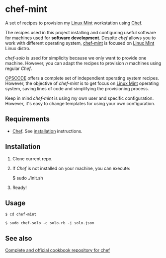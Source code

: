 chef-mint
================

A set of recipes to provision my [Linux Mint](http://linuxmint.com) workstation using [Chef](http://www.opscode.com/chef/).

The recipes used in this project installing and configuring useful software for machines used for **software development**. Despite *chef* allows you to work with different operating system, [chef-mint](http://github.com/bsnux/chef-mint) is focused on [Linux Mint](http://linuxmint.com) Linux distro.

*chef-solo* is used for simplicity because we only want to provide one machine. However, you can adapt the recipes to provision *n* machines using regular *Chef*.

[OPSCODE](http://www.opscode.com/chef/) offers a complete set of independient operating system recipes. However, the objective of *chef-mint* is to get focus on [Linux Mint](http://linuxmint.com) operating system, saving lines of code and simplifying the provisioning process.

Keep in mind *chef-mint* is using my own user and specific configuration. However, it's easy to change templates for using your own configuration.

Requirements
------------

* [Chef](http://www.opscode.com/chef/). See [installation](http://wiki.opscode.com/display/chef/Installation) instructions.

Installation
-------------

1. Clone current repo.

2. If *Chef* is not installed on your machine, you can execute:

    $ sudo ./init.sh

3. Ready!

Usage
-----

    $ cd chef-mint

    $ sudo chef-solo -c solo.rb -j solo.json

See also
---------

[Complete and official cookbook repository for chef](https://github.com/opscode-cookbooks)
